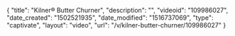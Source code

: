 {
    "title": "Kilner&reg; Butter Churner",
    "description": "",
    "videoid": "109986027",
    "date_created": "1502521935",
    "date_modified": "1516737069",
    "type": "captivate",
    "layout": "video",
    "url": "\/v\/kilner-butter-churner\/109986027"
}